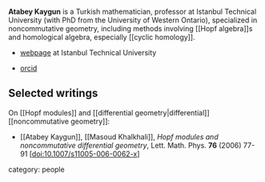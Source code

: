 __Atabey Kaygun__ is a Turkish mathematician, professor at  Istanbul Technical University (with PhD from the University of Western Ontario), specialized in noncommutative geometry, including methods involving [[Hopf algebra]]s and homological algebra, especially [[cyclic homology]]. 

* [webpage](https://web.itu.edu.tr/kaygun) at Istanbul Technical University

* [orcid](https://orcid.org/0000-0002-9672-6660)

## Selected writings

On [[Hopf modules]] and [[differential geometry|differential]] [[noncommutative geometry]]:

* [[Atabey Kaygun]], [[Masoud Khalkhali]], _Hopf modules and noncommutative differential geometry_, Lett. Math. Phys. __76__ (2006) 77-91 &lbrack;[doi:10.1007/s11005-006-0062-x](https://doi.org/10.1007/s11005-006-0062-x)&rbrack;

category: people